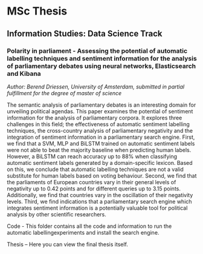 # MSc Thesis

## Information Studies: Data Science Track

### Polarity in parliament - Assessing the potential of automatic labelling techniques and sentiment information for the analysis of parliamentary debates using neural networks, Elasticsearch and Kibana

_Author: Berend Driessen, University of Amsterdam, submitted in partial fulfillment for the degree of master of science_

The semantic analysis of parliamentary debates is an interesting domain for unveiling political agendas. This paper examines the potential of sentiment information for the analysis of parliamentary corpora. It explores three challenges in this field; the effectiveness of automatic sentiment labelling techniques, the cross-country analysis of parliamentary negativity and the integration of sentiment information in a parliamentary search engine. First, we find that a SVM, MLP and BiLSTM trained on automatic sentiment labels were not able to beat the majority baseline when predicting human labels. However, a BiLSTM can reach accuracy up to 88\% when classifying automatic sentiment labels generated by a domain-specific lexicon. Based on this, we conclude that automatic labelling techniques are not a valid substitute for human labels based on voting behaviour. Second, we find that the parliaments of European countries vary in their general levels of negativity up to 0.42 points and for different queries up to 3.15 points. Additionally, we find that countries vary in the oscillation of their negativity levels. Third, we find indications that a parliamentary search engine which integrates sentiment information is a potentially valuable tool for political analysis by other scientific researchers.  

Code - This folder contains all the code and information to run the automatic labellingexperiments and install the search engine. 

Thesis – Here you can view the final thesis itself.
